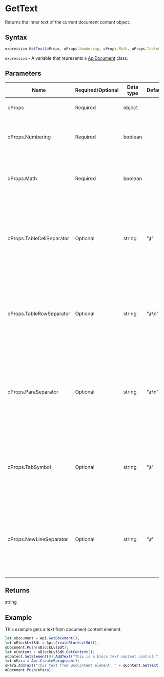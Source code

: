 # GetText

Returns the inner text of the current document content object.

## Syntax

```javascript
expression.GetText(oProps, oProps.Numbering, oProps.Math, oProps.TableCellSeparator, oProps.TableRowSeparator, oProps.ParaSeparator, oProps.TabSymbol, oProps.NewLineSeparator);
```

`expression` - A variable that represents a [ApiDocument](../ApiDocument.md) class.

## Parameters

| **Name** | **Required/Optional** | **Data type** | **Default** | **Description** |
| ------------- | ------------- | ------------- | ------------- | ------------- |
| oProps | Required | object |  | The resulting string display properties. |
| oProps.Numbering | Required | boolean |  | Defines if the resulting string will include numbering or not. |
| oProps.Math | Required | boolean |  | Defines if the resulting string will include mathematical expressions or not. |
| oProps.TableCellSeparator | Optional | string | '\t' | Defines how the table cell separator will be specified in the resulting string. Any symbol can be used. The default separator is "\t". |
| oProps.TableRowSeparator | Optional | string | '\r\n' | Defines how the table row separator will be specified in the resulting string. Any symbol can be used. The default separator is "\r\n". |
| oProps.ParaSeparator | Optional | string | '\r\n' | Defines how the paragraph separator will be specified in the resulting string. Any symbol can be used. The default separator is "\r\n". |
| oProps.TabSymbol | Optional | string | '\t' | Defines how the tab will be specified in the resulting string. Any symbol can be used. The default symbol is "\t". |
| oProps.NewLineSeparator | Optional | string | '\r' | Defines how the line separator will be specified in the resulting string. Any symbol can be used. The default separator is "\r". |

## Returns

string

## Example

This example gets a text from document content element.

```javascript editor-
let oDocument = Api.GetDocument();
let oBlockLvlSdt = Api.CreateBlockLvlSdt();
oDocument.Push(oBlockLvlSdt);
let oContent = oBlockLvlSdt.GetContent();
oContent.GetElement(0).AddText("This is a block text content control.");
let oPara = Api.CreateParagraph();
oPara.AddText("This text from DocContent element: " + oContent.GetText());
oDocument.Push(oPara);
```

